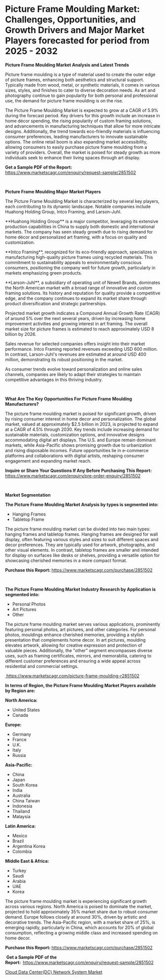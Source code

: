 <p><h1>Picture Frame Moulding Market: Challenges, Opportunities, and Growth Drivers and Major Market Players forecasted for period from 2025 - 2032</h1></p><p><strong>Picture Frame Moulding Market Analysis and Latest Trends</strong></p>
<p><p>Picture frame moulding is a type of material used to create the outer edge of picture frames, enhancing both aesthetics and structural support. Typically made from wood, metal, or synthetic materials, it comes in various sizes, styles, and finishes to cater to diverse decoration needs. As art and photography continue to gain popularity for both personal and professional use, the demand for picture frame moulding is on the rise.</p><p>The Picture Frame Moulding Market is expected to grow at a CAGR of 5.9% during the forecast period. Key drivers for this growth include an increase in home décor spending, the rising popularity of custom framing solutions, and advancements in manufacturing techniques that allow for more intricate designs. Additionally, the trend towards eco-friendly materials is influencing consumer preferences, leading manufacturers to innovate sustainable options. The online retail boom is also expanding market accessibility, allowing consumers to easily purchase picture frame moulding from a variety of providers. Overall, the market is poised for steady growth as more individuals seek to enhance their living spaces through art display.</p></p>
<p><strong>Get a Sample PDF of the Report:&nbsp;</strong> <a href="https://www.marketscagr.com/enquiry/request-sample/2851502?utm_campaign=1902&utm_medium=2&utm_source=Github&utm_content=ia&utm_term=11032025&utm_id=picture-frame-moulding">https://www.marketscagr.com/enquiry/request-sample/2851502</a></p>
<p>&nbsp;</p>
<p><strong>Picture Frame Moulding Major Market Players</strong></p>
<p><p>The Picture Frame Moulding Market is characterized by several key players, each contributing to its dynamic landscape. Notable companies include Huahong Holding Group, Intco Framing, and Larson-Juhl. </p><p>**Huahong Holding Group** is a major competitor, leveraging its extensive production capabilities in China to supply both domestic and international markets. The company has seen steady growth due to rising demand for home décor and personalized art framing, with a focus on quality and customization.</p><p>**Intco Framing**, recognized for its eco-friendly approach, specializes in manufacturing high-quality picture frames using recycled materials. This commitment to sustainability appeals to environmentally conscious consumers, positioning the company well for future growth, particularly in markets emphasizing green products.</p><p>**Larson-Juhl**, a subsidiary of operating unit of Newell Brands, dominates the North American market with a broad range of innovative and custom framing solutions. Its history and reputation for quality provide a competitive edge, and the company continues to expand its market share through product diversification and strategic partnerships.</p><p>Projected market growth indicates a Compound Annual Growth Rate (CAGR) of around 5% over the next several years, driven by increasing home improvement activities and growing interest in art framing. The overall market size for picture frames is estimated to reach approximately USD 8 billion by 2026.</p><p>Sales revenue for selected companies offers insight into their market performance. Intco Framing reported revenues exceeding USD 600 million. In contrast, Larson-Juhl's revenues are estimated at around USD 400 million, demonstrating its robust positioning in the market. </p><p>As consumer trends evolve toward personalization and online sales channels, companies are likely to adapt their strategies to maintain competitive advantages in this thriving industry.</p></p>
<p>&nbsp;</p>
<p><strong>What Are The Key Opportunities For Picture Frame Moulding Manufacturers?</strong></p>
<p><p>The picture frame moulding market is poised for significant growth, driven by rising consumer interest in home decor and personalization. The global market, valued at approximately $2.5 billion in 2023, is projected to expand at a CAGR of 4.5% through 2030. Key trends include increasing demand for sustainable materials, customization options, and innovative designs accommodating digital art displays. The U.S. and Europe remain dominant markets, while Asia-Pacific shows promising growth due to urbanization and rising disposable incomes. Future opportunities lie in e-commerce platforms and collaborations with digital artists, reshaping consumer engagement and expanding market reach.</p></p>
<p><strong>Inquire or Share Your Questions If Any Before Purchasing This Report:</strong> <a href="https://www.marketscagr.com/enquiry/pre-order-enquiry/2851502?utm_campaign=1902&utm_medium=2&utm_source=Github&utm_content=ia&utm_term=11032025&utm_id=picture-frame-moulding">https://www.marketscagr.com/enquiry/pre-order-enquiry/2851502</a></p>
<p>&nbsp;</p>
<p><strong>Market Segmentation</strong></p>
<p><strong>The Picture Frame Moulding Market Analysis by types is segmented into:</strong></p>
<p><ul><li>Hanging Frames</li><li>Tabletop Frame</li></ul></p>
<p><p>The picture frame moulding market can be divided into two main types: hanging frames and tabletop frames. Hanging frames are designed for wall display, often featuring various styles and sizes to suit different spaces and decor preferences. They are typically used for artwork, photographs, and other visual elements. In contrast, tabletop frames are smaller and intended for display on surfaces like desks or shelves, providing a versatile option for showcasing cherished memories in a more compact format.</p></p>
<p><strong>Purchase this Report:&nbsp;</strong><a href="https://www.marketscagr.com/purchase/2851502?utm_campaign=1902&utm_medium=2&utm_source=Github&utm_content=ia&utm_term=11032025&utm_id=picture-frame-moulding">https://www.marketscagr.com/purchase/2851502</a></p>
<p>&nbsp;</p>
<p><strong>The Picture Frame Moulding Market Industry Research by Application is segmented into:</strong></p>
<p><ul><li>Personal Photos</li><li>Art Pictures</li><li>Other</li></ul></p>
<p><p>The picture frame moulding market serves various applications, prominently featuring personal photos, art pictures, and other categories. For personal photos, mouldings enhance cherished memories, providing a stylish presentation that complements home decor. In art pictures, moulding elevates artwork, allowing for creative expression and protection of valuable pieces. Additionally, the "other" segment encompasses diverse uses, such as framing certificates, mirrors, and memorabilia, catering to different customer preferences and ensuring a wide appeal across residential and commercial settings.</p></p>
<p><a href="https://www.marketscagr.com/picture-frame-moulding-r2851502?utm_campaign=1902&utm_medium=2&utm_source=Github&utm_content=ia&utm_term=11032025&utm_id=picture-frame-moulding">&nbsp;https://www.marketscagr.com/picture-frame-moulding-r2851502</a></p>
<p><strong>In terms of Region, the Picture Frame Moulding Market Players available by Region are:</strong></p>
<p>
    <p> <strong> North America: </strong>
        <ul>
            <li>United States</li>
            <li>Canada</li>
        </ul>
        </p> 
    <p> <strong> Europe: </strong>
        <ul>
            <li>Germany</li>
            <li>France</li>
            <li>U.K.</li>
            <li>Italy</li>
            <li>Russia</li>
        </ul>
        </p> 
    <p> <strong> Asia-Pacific: </strong>
        <ul>
            <li>China</li>
            <li>Japan</li>
            <li>South Korea</li>
            <li>India</li>
            <li>Australia</li>
            <li>China Taiwan</li>
            <li>Indonesia</li>
            <li>Thailand</li>
            <li>Malaysia</li>
        </ul>
        </p> 
    <p> <strong> Latin America: </strong>
        <ul>
            <li>Mexico</li>
            <li>Brazil</li>
            <li>Argentina Korea</li>
            <li>Colombia</li>
        </ul>
        </p> 
    <p> <strong> Middle East & Africa: </strong>
        <ul>
            <li>Turkey</li>
            <li>Saudi</li>
            <li>Arabia</li>
            <li>UAE</li>
            <li>Korea</li>
        </ul>
    </p>
    </p>
<p><p>The picture frame moulding market is experiencing significant growth across various regions. North America is poised to dominate the market, projected to hold approximately 35% market share due to robust consumer demand. Europe follows closely at around 30%, driven by artistic and decorative trends. The Asia-Pacific region, with a market share of 25%, is emerging rapidly, particularly in China, which accounts for 20% of global consumption, reflecting a growing middle class and increased spending on home decor.</p></p>
<p><strong>Purchase this Report: </strong><a href="https://www.marketscagr.com/purchase/2851502?utm_campaign=1902&utm_medium=2&utm_source=Github&utm_content=ia&utm_term=11032025&utm_id=picture-frame-moulding">https://www.marketscagr.com/purchase/2851502</a></p>
<p>&nbsp;<strong>Get a Sample PDF of the Report:&nbsp;&nbsp;</strong><a href="https://www.marketscagr.com/enquiry/request-sample/2851502?utm_campaign=1902&utm_medium=2&utm_source=Github&utm_content=ia&utm_term=11032025&utm_id=picture-frame-moulding">https://www.marketscagr.com/enquiry/request-sample/2851502</a></p>
<p><strong></strong></p>
<p><p><a href="https://github.com/seemagarbeha/Market-Research-Report-List-1/blob/main/cloud-data-centerdc-network-system-market.md?utm_campaign=1902&utm_medium=2&utm_source=Github&utm_content=ia&utm_term=11032025&utm_id=picture-frame-moulding">Cloud Data Center(DC) Network System Market</a></p></p>